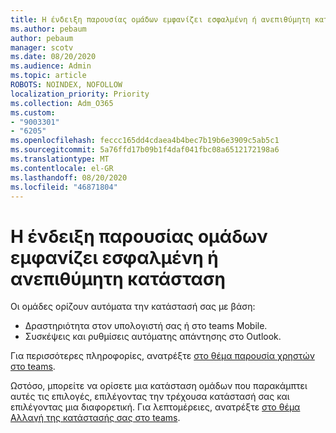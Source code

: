 ```yaml
---
title: Η ένδειξη παρουσίας ομάδων εμφανίζει εσφαλμένη ή ανεπιθύμητη κατάσταση
ms.author: pebaum
author: pebaum
manager: scotv
ms.date: 08/20/2020
ms.audience: Admin
ms.topic: article
ROBOTS: NOINDEX, NOFOLLOW
localization_priority: Priority
ms.collection: Adm_O365
ms.custom:
- "9003301"
- "6205"
ms.openlocfilehash: feccc165dd4cdaea4b4bec7b19b6e3909c5ab5c1
ms.sourcegitcommit: 5a76ffd17b09b1f4daf041fbc08a6512172198a6
ms.translationtype: MT
ms.contentlocale: el-GR
ms.lasthandoff: 08/20/2020
ms.locfileid: "46871804"
---
```

# <a name="teams-presence-indicator-shows-incorrect-or-unwanted-status"></a>Η ένδειξη παρουσίας ομάδων εμφανίζει εσφαλμένη ή ανεπιθύμητη κατάσταση

Οι ομάδες ορίζουν αυτόματα την κατάστασή σας με βάση:

- Δραστηριότητα στον υπολογιστή σας ή στο teams Mobile.
- Συσκέψεις και ρυθμίσεις αυτόματης απάντησης στο Outlook.

Για περισσότερες πληροφορίες, ανατρέξτε [στο θέμα παρουσία χρηστών στο teams](https://docs.microsoft.com/microsoftteams/presence-admins).  

Ωστόσο, μπορείτε να ορίσετε μια κατάσταση ομάδων που παρακάμπτει αυτές τις επιλογές, επιλέγοντας την τρέχουσα κατάστασή σας και επιλέγοντας μια διαφορετική. Για λεπτομέρειες, ανατρέξτε [στο θέμα Αλλαγή της κατάστασής σας στο teams](https://support.microsoft.com/office/change-your-status-in-teams-ce36ed14-6bc9-4775-a33e-6629ba4ff78e).